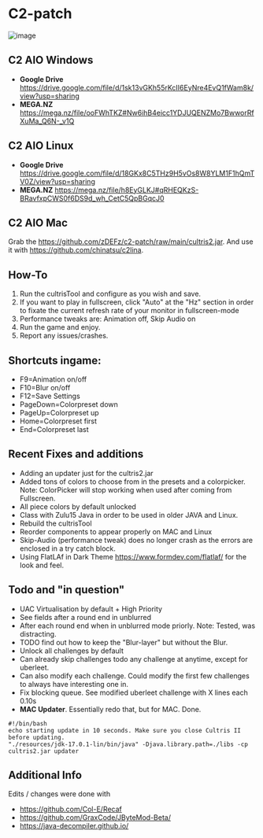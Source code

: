 # C2-patch

![image](https://user-images.githubusercontent.com/24463722/148704583-d99f667a-7ad1-4666-bbaf-4e0e60092cd6.png)

## C2 AIO Windows
- **Google Drive** https://drive.google.com/file/d/1sk13vGKh55rKcII6EyNre4EvQ1fWam8k/view?usp=sharing
- **MEGA.NZ** https://mega.nz/file/ooFWhTKZ#Nw6ihB4eicc1YDJUQENZMo7BwworRfXuMa_Q6N-_v1Q
## C2 AIO Linux
- **Google Drive** https://drive.google.com/file/d/18GKx8C5THz9H5vOs8W8YLM1F1hQmTV0Z/view?usp=sharing
- **MEGA.NZ** https://mega.nz/file/h8EyGLKJ#qRHEQKzS-BRavfxpCWS0f6DS9d_wh_CetC5QpBGqcJ0
## C2 AIO Mac
Grab the https://github.com/zDEFz/c2-patch/raw/main/cultris2.jar. And use it with https://github.com/chinatsu/c2lina.

## How-To

1. Run the cultrisTool and configure as you wish and save.
2. If you want to play in fullscreen, click "Auto" at the "Hz" section in order to fixate the current refresh rate of your monitor in fullscreen-mode
3. Performance tweaks are: Animation off, Skip Audio on
4. Run the game and enjoy.
5. Report any issues/crashes.

## Shortcuts ingame:
- F9=Animation on/off
- F10=Blur on/off
- F12=Save Settings
- PageDown=Colorpreset down
- PageUp=Colorpreset up
- Home=Colorpreset first
- End=Colorpreset last

## Recent Fixes and additions
- Adding an updater just for the cultris2.jar
- Added tons of colors to choose from in the presets and a colorpicker. Note: ColorPicker will stop working when used after coming from Fullscreen.
- All piece colors by default unlocked
- Class with Zulu15 Java in order to be used in older JAVA and Linux.
- Rebuild the cultrisTool 
- Reorder components to appear properly on MAC and Linux
- Skip-Audio (performance tweak) does no longer crash as the errors are enclosed in a try catch block.
- Using FlatLAf in Dark Theme https://www.formdev.com/flatlaf/ for the look and feel.

## Todo and "in question"
- UAC Virtualisation by default + High Priority
- See fields after a round end in unblurred
- After each round end when in unblurred mode priorly. Note: Tested, was distracting.
- TODO find out how to keep the "Blur-layer" but without the Blur.
- Unlock all challenges by default
- Can already skip challenges todo any challenge at anytime, except for uberleet.
- Can also modify each challenge. Could modify the first few challenges to always have interesting one in.
- Fix blocking queue. See modified uberleet challenge with X lines each 0.10s
- **MAC Updater**. Essentially redo that, but for MAC. Done. 
```
#!/bin/bash
echo starting update in 10 seconds. Make sure you close Cultris II before updating.
"./resources/jdk-17.0.1-lin/bin/java" -Djava.library.path=./libs -cp cultris2.jar updater
```

## Additional Info
Edits / changes were done with
- https://github.com/Col-E/Recaf
- https://github.com/GraxCode/JByteMod-Beta/
- https://java-decompiler.github.io/
